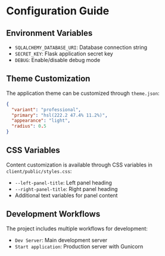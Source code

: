 
# Configuration Guide

## Environment Variables

- `SQLALCHEMY_DATABASE_URI`: Database connection string
- `SECRET_KEY`: Flask application secret key
- `DEBUG`: Enable/disable debug mode

## Theme Customization

The application theme can be customized through `theme.json`:

```json
{
  "variant": "professional",
  "primary": "hsl(222.2 47.4% 11.2%)",
  "appearance": "light",
  "radius": 0.5
}
```

## CSS Variables

Content customization is available through CSS variables in `client/public/styles.css`:

- `--left-panel-title`: Left panel heading
- `--right-panel-title`: Right panel heading
- Additional text variables for panel content

## Development Workflows

The project includes multiple workflows for development:
- `Dev Server`: Main development server
- `Start application`: Production server with Gunicorn
